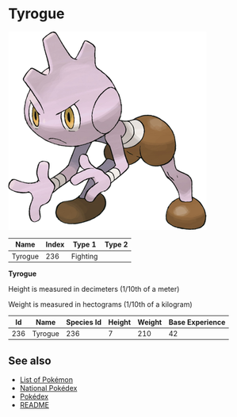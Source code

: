# Tyrogue


![Tyrogue](images/236.png)

| **Name** | **Index** | **Type 1** | **Type 2** |
|----|----|----|----|
| Tyrogue | 236 | Fighting  |  |

**Tyrogue** 


Height is measured in decimeters (1/10th of a meter)

Weight is measured in hectograms (1/10th of a kilogram)

| **Id** | **Name** | **Species Id** | **Height** | **Weight** | **Base Experience** |
|--------|----------|----------------|------------|------------|---------------------|
| 236 | Tyrogue | 236 | 7 | 210 | 42 |


## See also

- [List of Pokémon](../pokemon.md)
- [National Pokédex](../national_pokedex.md)
- [Pokédex](../pokedex.md)
- [README](../README.md)
